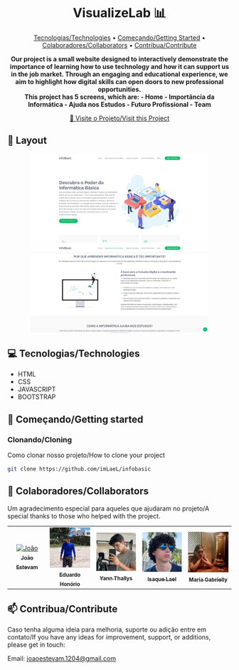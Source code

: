 <h1 align="center" style="font-weight: bold;">VisualizeLab 📊</h1>

<p align="center">
 <a href="#tech">Tecnologias/Technologies</a> • 
 <a href="#started">Começando/Getting Started</a> • 
  <a href="#colab">Colaboradores/Collaborators</a> •
 <a href="#contribute">Contribua/Contribute</a>
</p>

<p align="center">
    <b>Our project is a small website designed to interactively demonstrate the importance of learning how to use technology and how it can support us in the job market. Through an engaging and educational experience, we aim to highlight how digital skills can open doors to new professional opportunities.</b>
    <br><b>This project has 5 screens, which are:
    - Home
    - Importância da Informática
    - Ajuda nos Estudos
    - Futuro Profissional
    - Team</b>
</p>

<p align="center">
     <a href="https://github.com/imLaeL/infobasic">📱 Visite o Projeto/Visit this Project</a>
</p>

<h2 id="layout">🎨 Layout</h2>

<p align="center">
    <img src="assets/img/team/Tela-01.png" width="400px">
    <img src="assets/img/team/Tela-02.png" width="400px">
</p>

<h2 id="technologies">💻 Tecnologias/Technologies</h2>

- HTML
- CSS
- JAVASCRIPT
- BOOTSTRAP

<h2 id="started">🚀 Começando/Getting started</h2>

<h3>Clonando/Cloning</h3>

Como clonar nosso projeto/How to clone your project

```bash
git clone https://github.com/imLaeL/infobasic
```

<h2 id="colab">🤝 Colaboradores/Collaborators</h2>

Um agradecimento especial para aqueles que ajudaram no projeto/A special thanks to those who helped with the project.

<table>
  <tr>
    <td align="center">
      <a href="https://github.com/JoaoEstevam01">
        <img src="assets/img/team/João.png" width="100px;" alt="João"/><br>
        <sub>
          <b>João Estevam</b>
        </sub>
      </a>
    </td>
    <td align="center">
      <a href="https://github.com/PedroRamalho141">
        <img src="assets/img/team/PEDROO.jpeg" width="100px;" alt="Pedro"/><br>
        <sub>
          <b>Eduardo Honório</b>
        </sub>
      </a>
    </td>
    <td align="center">
      <a href="https://github.com/Yann-Thallys">
        <img src="assets/img/team/YANNN.png" width="100px;" alt="Yann"/><br>
        <sub>
          <b>Yann Thallys</b>
        </sub>
      </a>
    </td>
        <td align="center">
      <a href="https://github.com/imLaeL">
        <img src="assets/img/team/Isaque.jpg" width="100px;" alt="Isaque Lael"/><br>
        <sub>
          <b>Isaque Lael</b>
        </sub>
      </a>
    </td>
        <td align="center">
      <a href="https://github.com/devGabrielly">
        <img src="assets/img/team/Maria.png" width="100px;" alt="Maria Gaby"/><br>
        <sub>
          <b>Maria Gabrielly</b>
        </sub>
      </a>
    </td>
  </tr>
</table>

<h2 id="contribute">📫 Contribua/Contribute</h2>

Caso tenha alguma ideia para melhoria, suporte ou adição entre em contato/If you have any ideas for improvement, support, or additions, please get in touch:

Email: joaoestevam.1204@gmail.com

